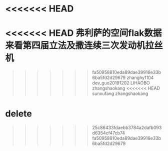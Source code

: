 <<<<<<< HEAD
=======
<<<<<<< HEAD
弗利萨的空间flak数据来看第四届立法及撒连续三次发动机拉丝机
=======
>>>>>>> fa50958810eda89dae39916e33b6ba5fd2d29679
zhanghy1104
dev_guo20191202
LIHAOBO
zhangshaokang
<<<<<<< HEAD
sunxufang
zhangshaokang

delete
=======
>>>>>>> 25c86433fdaebb3784a2dafb093d6354cf47cb74
>>>>>>> fa50958810eda89dae39916e33b6ba5fd2d29679
